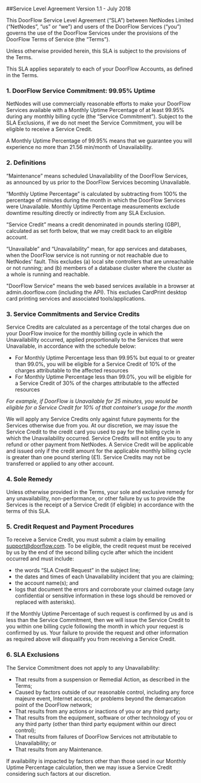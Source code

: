 ##Service Level Agreement
Version 1.1 - July 2018

This DoorFlow Service Level Agreement (“SLA”) between NetNodes Limited (“NetNodes”, “us” or “we”) and users of the DoorFlow Services (“you”) governs the use of the DoorFlow Services under the provisions of the DoorFlow Terms of Service (the “Terms”).

Unless otherwise provided herein, this SLA is subject to the provisions of the Terms.

This SLA applies separately to each of your DoorFlow Accounts, as defined in the Terms.

### 1. DoorFlow Service Commitment: 99.95% Uptime
NetNodes will use commercially reasonable efforts to make your DoorFlow Services available with a Monthly Uptime Percentage of at least 99.95% during any monthly billing cycle (the “Service Commitment”). Subject to the SLA Exclusions, if we do not meet the Service Commitment, you will be eligible to receive a Service Credit.

A Monthly Uptime Percentage of 99.95% means that we guarantee you will experience no more than 21.56 min/month of Unavailability.

### 2. Definitions
“Maintenance” means scheduled Unavailability of the DoorFlow Services, as announced by us prior to the DoorFlow Services becoming Unavailable.

“Monthly Uptime Percentage” is calculated by subtracting from 100% the percentage of minutes during the month in which the DoorFlow Services were Unavailable. Monthly Uptime Percentage measurements exclude downtime resulting directly or indirectly from any SLA Exclusion.

“Service Credit” means a credit denominated in pounds sterling (GBP), calculated as set forth below, that we may credit back to an eligible account.

“Unavailable” and “Unavailability” mean, for app services and databases, when the DoorFlow service is not running or not reachable due to NetNodes' fault. This excludes (a) local site controllers that are unreachable or not running; and (b) members of a database cluster where the cluster as a whole is running and reachable.

"DoorFlow Service" means the web based services available in a browser at admin.doorflow.com (including the API). This excludes CardPrint desktop card printing services and associated tools/applications.

### 3. Service Commitments and Service Credits
Service Credits are calculated as a percentage of the total charges due on your DoorFlow invoice for the monthly billing cycle in which the Unavailability occurred, applied proportionally to the Services that were Unavailable, in accordance with the schedule below:

- For Monthly Uptime Percentage less than 99.95% but equal to or greater than 99.0%, you will be eligible for a Service Credit of 10% of the charges attributable to the affected resources
- For Monthly Uptime Percentage less than 99.0%, you will be eligible for a Service Credit of 30% of the charges attributable to the affected resources

_For example, if DoorFlow is Unavailable for 25 minutes, you would be eligible for a Service Credit for 10% of that container’s usage for the month_

We will apply any Service Credits only against future payments for the Services otherwise due from you. At our discretion, we may issue the Service Credit to the credit card you used to pay for the billing cycle in which the Unavailability occurred. Service Credits will not entitle you to any refund or other payment from NetNodes. A Service Credit will be applicable and issued only if the credit amount for the applicable monthly billing cycle is greater than one pound sterling (£1). Service Credits may not be transferred or applied to any other account.

### 4. Sole Remedy
Unless otherwise provided in the Terms, your sole and exclusive remedy for any unavailability, non-performance, or other failure by us to provide the Services is the receipt of a Service Credit (if eligible) in accordance with the terms of this SLA.

### 5. Credit Request and Payment Procedures
To receive a Service Credit, you must submit a claim by emailing support@doorflow.com. To be eligible, the credit request must be received by us by the end of the second billing cycle after which the incident occurred and must include:

- the words “SLA Credit Request” in the subject line;
- the dates and times of each Unavailability incident that you are claiming;
- the account name(s); and
- logs that document the errors and corroborate your claimed outage (any confidential or sensitive information in these logs should be removed or replaced with asterisks).

If the Monthly Uptime Percentage of such request is confirmed by us and is less than the Service Commitment, then we will issue the Service Credit to you within one billing cycle following the month in which your request is confirmed by us. Your failure to provide the request and other information as required above will disqualify you from receiving a Service Credit.

### 6. SLA Exclusions
The Service Commitment does not apply to any Unavailability:

- That results from a suspension or Remedial Action, as described in the Terms;
- Caused by factors outside of our reasonable control, including any force majeure event, Internet access, or problems beyond the demarcation point of the DoorFlow network;
- That results from any actions or inactions of you or any third party;
- That results from the equipment, software or other technology of you or any third party (other than third party equipment within our direct control);
- That results from failures of DoorFlow Services not attributable to Unavailability; or
- That results from any Maintenance.

If availability is impacted by factors other than those used in our Monthly Uptime Percentage calculation, then we may issue a Service Credit considering such factors at our discretion.